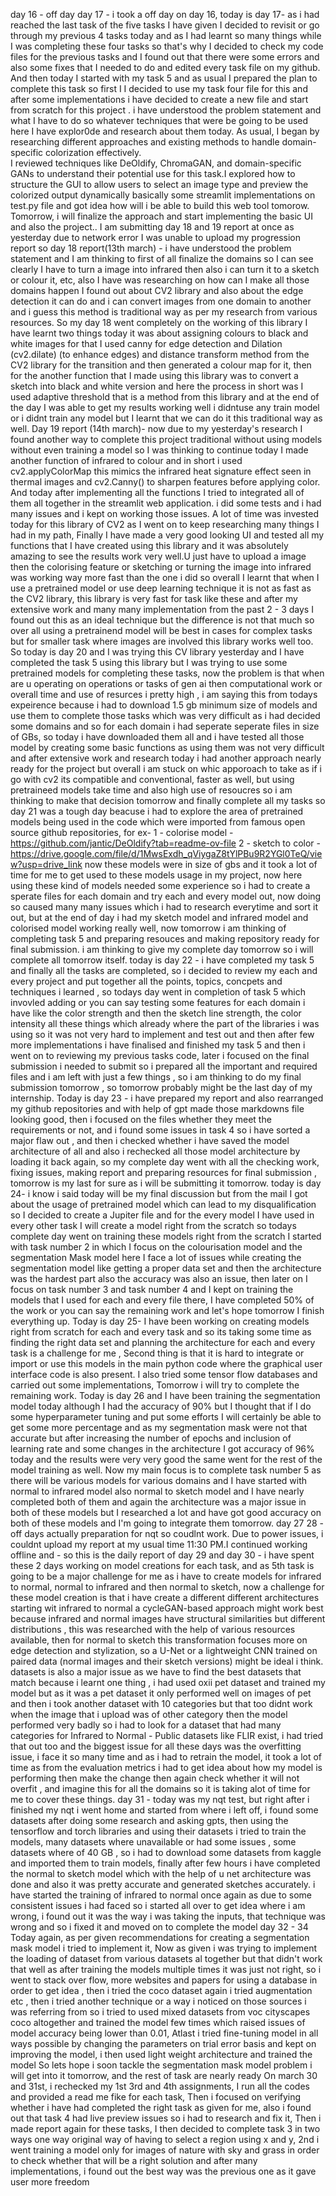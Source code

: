 day 16 - off day 
day 17 - 
i took a off day on day 16, 
today is day 17- as i had reached the last task of the five tasks I have given I decided to revisit or go through my previous 4 tasks today and as I had learnt so many things while I was completing these four tasks so that's why I decided to check my code files for the previous tasks and I found out that there were some errors and also some fixes that I needed to do and edited every task file on my github.  
And then today I started with my task 5 and as usual I prepared the plan to complete this task so first I I decided to use my task four file for this and after some implementations i have decided to create a new file and start from scratch for this project . 
i have understood the problem statement and what I have to do so whatever techniques that were be going to be used here I have explor0de and research about them today. 
As usual, I began by researching different approaches and existing methods to handle domain-specific colorization effectively.  
I reviewed techniques like DeOldify, ChromaGAN, and domain-specific GANs to understand their potential use for this task.I explored how to structure the GUI to allow users to select an image type and preview the colorized output dynamically basically some streamlit implementations on test.py file and got idea how will i be able to build this web tool tomorow.
Tomorrow, i will finalize the approach and start implementing the basic UI and also the project.. 
I am submitting day 18 and 19 report at once as yesterday due to network error I was unable to upload my progression report so 
day 18 report(13th march) - i have understood the problem statement and I am thinking to first of all finalize the domains so I can see clearly I have to turn a image into infrared then also i can turn it to a sketch or colour it, etc, 
also I have was researching on how can I make all those domains happen I found out about CV2 library and also about the edge detection it can do and i can convert images from one domain to another and i guess this method is traditional way as per my research from various resources. 
So my day 18 went completely on the working of this library I have learnt two things today it was about assigning colours to black and white images for that I used canny for edge detection and Dilation (cv2.dilate) (to enhance edges) and distance transform method from the CV2 library for the transition and then generated a colour map for it, 
then for the another function that I made using this library was to convert a sketch into black and white version and here the process in short was I used adaptive threshold that is a method from this library and at the end of the day I was able to get my results working well i didntuse any train model or i didnt train any model but I learnt that we can do it this traditional way as well.
Day 19 report (14th march)-  now due to my yesterday's research I found another way to complete this project traditional without using models without even training a model so I was thinking to continue today I made another function of infrared to colour and in short i used cv2.applyColorMap this mimics the infrared heat signature effect seen in thermal images and cv2.Canny() to sharpen features before applying color. And today after implementing all the functions I tried to integrated all of them all together in the streamlit web application. 
i did some tests and i had many issues and i kept on working those issues. A lot of time was invested today for this library of CV2 as I went on to keep researching many things I had in my path, 
Finally I have made a very good looking UI and tested all my functions that I have created using this library and it was absolutely amazing to see the results work very well.U just have to upload a image then the colorising feature or sketching or turning the image into infrared was working way more fast than the one i did so overall I learnt that when I use a pretrained model or use deep learning technique it is not as fast as the CV2 library, this library is very fast for task like these and after my extensive work and many many implementation from the past 2 - 3 days I found out this as an ideal technique but the difference is not that much so over all using a pretrainend model will be best in cases for complex tasks but for smaller task where images are involved this library works well too.
So today is day 20 and I was trying this CV library yesterday and I have completed the task 5 using this library but I was trying to use some pretrained models for completing these tasks, now the problem is that when are u operating on operations or tasks of gen ai then computational work or overall time and use of resurces i pretty high , i am saying this from todays expeirence because i had to download 1.5 gb minimum size of models and use them to complete those tasks which was very difficult as i had decided some domains and so for each domain i had seperate seperate files in size of GBs, so today i have downloaded them all and i have tested all those model by creating some basic functions as using them was not very difficult and after extensive work and research today i had another approach nearly ready for the project but overall i am stuck on whic apporoach to take as if i go with cv2 its compatible and conventional, faster as well, but using pretraineed models take time and also high use of resoucres so i am thinking to make that decision tomorrow and finally complete all my tasks
so day 21 was a tough day beacuse i had to explore the area of pretrained models being used in the code which were imported from famous open source github repositories, for ex-
1 - colorise model - https://github.com/jantic/DeOldify?tab=readme-ov-file 
2 - sketch to color - https://drive.google.com/file/d/1MwsExdh_qViygaZ8tYlPBu9R2YGl0TeQ/view?usp=drive_link 
now these models were in size of gbs and it took a lot of time for me to get used to these models usage in my project, now here using these kind of models needed some experience so i had to create a sperate files for each domain and try each and every model out, now doing so caused many many issues which i had to research everytime and sort it out, but at the end of day i had my sketch model and infrared model and colorised model working really well, now tomorrow i am thinking of completing task 5 and preparing resouces and making repository ready for final submission. i am thinking to give my complete day tomorrow so i will complete all tomorrow itself.
today is day 22 - i have completed my task 5 and finally all the tasks are completed, so i decided to review my each and every project and put together all the points, topics, concpets and techniques i learned , so todays day went in completion of task 5 which invovled adding or you can say testing some features for each domain i have like the color strength and then the sketch line strength, the color intensity all these things which already where the part of the libraries i was using so it was not very hard to implement and test out and then after few more implementations i have finalised and finished my task 5 and then i went on to reviewing my previous tasks code, later i focused on the final submission i needed to submit so i prepared all the important and required files and i am left with just a few things , so i am thinking to do my final submission tomorrow , so tomorrow probably might be the last day of my internship.
Today is day 23 - i have prepared my report and also rearranged my github repositories and with help of gpt made those markdowns file looking good, then i focused on the files whether they meet the requirements or not, and i found some issues in task 4 so i have sorted a major flaw out , and then i checked whether i have saved the model architecture of all and also i rechecked all those model architecture by loading it back again, so my complete day went with all the checking work, fixing issues, making report and preparing resources for final submission , tomorrow is my last for sure as i will be submitting it tomorrow.
today is day 24- i know i said today will be my final discussion but from the mail I got about the usage of pretrained model which can lead to my disqualification so I decided to create a Jupiter file and for the every model I have used in every other task I will create a model right from the scratch so todays complete day went on training these models right from the scratch I started with task number 2 in which I focus on the colourisation model and the segmentation Mask model here I face a lot of issues while creating the segmentation model like getting a proper data set and then the architecture was the hardest part also the accuracy was also an issue, then later on I focus on task number 3 and task number 4 and I kept on training the models that I used for each and every file there, I have completed 50% of the work or you can say the remaining work and let's hope tomorrow I finish everything up.
Today is day 25- I have been working on creating models right from scratch for each and every task and so its taking some time as finding the right data set and planning the architecture for each and every task is a challenge for me ,
Second thing is that it is hard to integrate or import or use this models in the main python code where the graphical user interface code is also present. 
I also tried some tensor flow databases and carried out some implementations,
Tomorrow i will try to complete the remaining work.
Today is day 26 and I have been training the segmentation model today although I had the accuracy of 90% but I thought that if I do some hyperparameter tuning and put some efforts I will certainly be able to get some more percentage and as my segmentation mask were not that accurate but after increasing the number of epochs and inclusion of learning rate and some changes in the architecture I got accuracy of 96% today and the results were very very good the same went for the rest of the model training as well.
Now my main focus is to complete task number 5 as there will be various models for various domains and I have started with normal to infrared model also normal to sketch model and I have nearly completed both of them and again the architecture was a major issue in both of these models but I researched a lot and have got good accuracy on both of these models and I'm going to integrate them tomorrow.
day 27 28 - off days actually preparation for nqt so coudlnt work.
 Due to power issues, i couldnt upload my report at my usual time 11:30 PM.I continued working offline and -
so this is the daily report of day 29 and day 30 - 
i have spent these 2 days working on model creations for each task, and as 5th task is going to be a major challenge for me as i have to create models for infrared to normal, normal to infrared and then normal to sketch, now a challenge for these model creation is that i have create a different different architectures 
starting wit infrared to normal a cycleGAN-based approach might work best because infrared and normal images have structural similarities but different distributions , this was researched with the help of various resources available, 
then for normal to sketch this transformation focuses more on edge detection and stylization, so a U-Net or a lightweight CNN trained on paired data (normal images and their sketch versions) might be ideal i think. 
datasets is also a major issue as we have to find the best datasets that match because i learnt one thing , i had used oxii pet dataset and trained my model but as it was a pet dataset it only performed well on images of pet and then i took another dataset with 10 categories but that too didnt work when the image that i upload was of other category then the model performed very badly so i had to look for a dataset that had many categories 
for Infrared to Normal - Public datasets like FLIR exist, i had tried that out too
and the biggest issue for all these days was the overfitting issue, i face it so many time and as i had to retrain the model, it took a lot of time as from the evaluation metrics i had to get idea about how my model is performing then make the change then again check whether it will not overfit , and imagine this for all the domains so it is taking alot of time for me to cover these things.
day 31 - today was my nqt test, but right after i finished my nqt i went home and started from where i left off, i found some datasets after doing some research and asking gpts, then using the tensorflow and torch libraries and using their datasets i tried to train the models, many datasets where unavailable or had some issues , some datasets where of 40 GB , so i had to download some datasets from kaggle and imported them to train models, finally after few hours i have completed the normal to sketch model which with the help of u net architecture was done and also it was pretty accurate and generated sketches accurately. i have started the training of infrared to normal once again as due to some consistent issues i had faced so i started all over to get idea where i am wrong,
i found out it was the way i was taking the inputs, that technique was wrong and so i fixed it and moved on to complete the model
day 32 - 34
Today again, as per given recommendations for creating a segmentation mask model i tried to implement it,
Now as given i was trying to implement the loading of dataset from various datasets al together but that didn't work that well as after training the models multiple times it was just not right, so i went to stack over flow, more websites and papers for using a database in order to get idea , then i tried the coco dataset again i tried augmentation etc , then i tried another technique or a way i noticed on those sources i was referring from so i tried to used mixed datasets from voc cityscapes coco altogether and trained the model few times which raised issues of model accuracy being lower than 0.01,
Atlast i tried fine-tuning model in all ways possible by changing the parameters on trial error basis and kept on improving the model, i then used light weight architecture and trained the model
So lets hope i soon tackle the segmentation mask model problem i will get into it tomorrow, and the rest of task are nearly ready
On march 30 and 31st, i rechecked my 1st 3rd and 4th assignments,
I run all the codes and provided a read me fike for each task,
Then i focused on verifying whether i have had completed the right task as given for me, also i found out that task 4 had live preview issues so i had to research and fix it, 
Then i made report again for these tasks,
I then decided to complete task 3 in two ways one way original way of having to select a region using x and y, 2nd i went training a model only for images of nature with sky and grass in order to check whether that will be a right solution and after many implementations, i found out the best way was the previous one as it gave user more freedom
